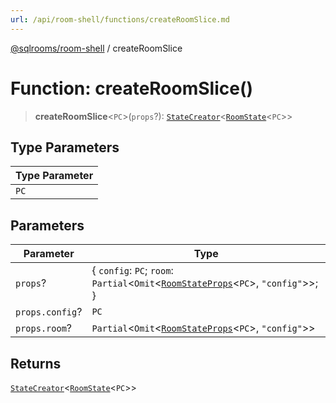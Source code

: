 ```yaml
---
url: /api/room-shell/functions/createRoomSlice.md
---
```

[@sqlrooms/room-shell](../index.md) / createRoomSlice

# Function: createRoomSlice()

> **createRoomSlice**<`PC`>(`props`?): [`StateCreator`](../type-aliases/StateCreator.md)<[`RoomState`](../type-aliases/RoomState.md)<`PC`>>

## Type Parameters

| Type Parameter |
| ------ |
| `PC` |

## Parameters

| Parameter | Type |
| ------ | ------ |
| `props`? | { `config`: `PC`; `room`: `Partial`<`Omit`<[`RoomStateProps`](../type-aliases/RoomStateProps.md)<`PC`>, `"config"`>>; } |
| `props.config`? | `PC` |
| `props.room`? | `Partial`<`Omit`<[`RoomStateProps`](../type-aliases/RoomStateProps.md)<`PC`>, `"config"`>> |

## Returns

[`StateCreator`](../type-aliases/StateCreator.md)<[`RoomState`](../type-aliases/RoomState.md)<`PC`>>
